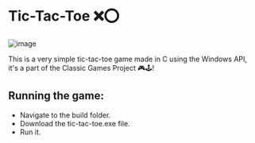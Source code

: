 # Tic-Tac-Toe ❌⭕️

![image](https://user-images.githubusercontent.com/98660020/232246128-ee7a38e8-5ad8-4f55-a0f4-552b5fec5b3f.png)

This is a very simple tic-tac-toe game made in C using the Windows API, it's a part of the Classic Games Project 🎮🕹!

## Running the game:

- Navigate to the build folder.
- Download the tic-tac-toe.exe file.
- Run it.
